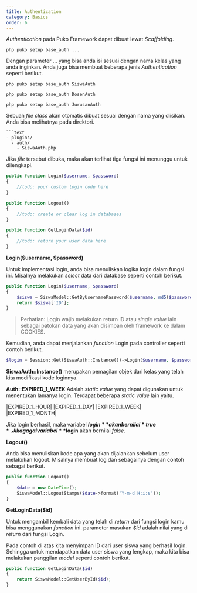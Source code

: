 ```yaml
---
title: Authentication
category: Basics
order: 6
---
```


*Authentication* pada Puko Framework dapat dibuat lewat *Scaffolding*. 

```text
php puko setup base_auth ...
```

Dengan parameter ... yang bisa anda isi sesuai dengan nama kelas yang anda inginkan. 
Anda juga bisa membuat beberapa jenis *Authentication* seperti berikut.

```text
php puko setup base_auth SiswaAuth
```

```text
php puko setup base_auth DosenAuth
```

```text
php puko setup base_auth JurusanAuth
```

Sebuah *file class* akan otomatis dibuat sesuai dengan nama yang diisikan. Anda bisa melihatnya pada direktori.

```text
```text
- plugins/
  - auth/
    - SiswaAuth.php
```

Jika *file* tersebut dibuka, maka akan terlihat tiga fungsi ini menunggu untuk dilengkapi.

```php
public function Login($username, $password)
{
    //todo: your custom login code here
}

public function Logout()
{
    //todo: create or clear log in databases
}

public function GetLoginData($id)
{
    //todo: return your user data here
}
```

**Login($username, $password)**

Untuk implementasi login, anda bisa menuliskan logika login dalam fungsi ini.
Misalnya melakukan *select* data dari database seperti contoh berikut.

```php
public function Login($username, $password)
{
    $siswa = SiswaModel::GetByUsernamePassword($username, md5($password));
    return $siswa['ID'];
}
```

> Perhatian: Login wajib melakukan return ID atau *single value* lain sebagai patokan data yang akan disimpan oleh framework ke dalam COOKIES. 

Kemudian, anda dapat menjalankan *function* Login pada controller seperti contoh berikut.

```php
$login = Session::Get(SiswaAuth::Instance())->Login($username, $password, Auth::EXPIRED_1_WEEK);
```

**SiswaAuth::Instance()** merupakan pemagilan objek dari kelas yang telah kita modifikasi kode loginnya.
 
**Auth::EXPIRED_1_WEEK** Adalah *static value* yang dapat digunakan untuk menentukan lamanya login.
Terdapat beberapa *static value* lain yaitu.

|EXPIRED_1_HOUR|
|EXPIRED_1_DAY|
|EXPIRED_1_WEEK|
|EXPIRED_1_MONTH|

Jika login berhasil, maka variabel **$login** akan bernilai *true*. Jika gagal variabel **$login** akan bernilai *false*.

**Logout()**

Anda bisa menuliskan kode apa yang akan dijalankan sebelum user melakukan logout.
Misalnya membuat log dan sebagainya dengan contoh sebagai berikut.
                                           
```php
public function Logout()
{
    $date = new DateTime();
    SiswaModel::LogoutStamps($date->format('Y-m-d H:i:s'));
}
```

**GetLoginData($id)**

Untuk mengambil kembali data yang telah di *return* dari fungsi login kamu bisa menggunakan *function* ini.
parameter masukan *$id* adalah nilai yang di *return* dari fungsi Login.

Pada contoh di atas kita menyimpan ID dari user siswa yang berhasil login. 
Sehingga untuk mendapatkan data user siswa yang lengkap, maka kita bisa melakukan panggilan *model* seperti contoh berikut.
 
```php
public function GetLoginData($id)
{
    return SiswaModel::GetUserById($id);
}
```
